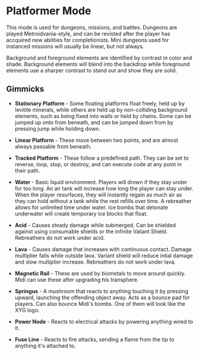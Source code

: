 # Platformer Mode

This mode is used for dungeons, missions, and battles. Dungeons are played Metroidvania-style, and can be revisted after the player has accquired new abilities for completionists. Mini dungeons used for instanced missions will usually be linear, but not always.

Background and foreground elements are identified by contrast in color and shade. Background elements will blend into the backdrop while foreground elements use a sharper contrast to stand out and show they are solid.

## Gimmicks

* **Stationary Platform** - Some floating platforms float freely, held up by levitite minerals, while others are held up by non-colliding background elements, such as being fixed into walls or held by chains. Some can be jumped up onto from beneath, and can be jumped down from by pressing jump while holding down.

* **Linear Platform** - These move between two points, and are almost always passable from beneath.

* **Tracked Platform** - These follow a predefined path. They can be set to reverse, loop, stop, or destroy, and can execute code at any point in their path.

* **Water** - Basic liquid environment. Players will drown if they stay under for too long. An air tank will increase how long the player can stay under. When the player resurfaces, they will instantly regain as much air as they can hold without a tank while the rest refills over time. A rebreather allows for unlimited time under water. Ice bombs that detonate underwater will create temporary ice blocks that float.

* **Acid** - Causes steady damage while submerged. Can be shielded against using consumable shields or the infinite Valiant Shield. Rebreathers do not work under acid.

* **Lava** - Causes damage that increases with continuous contact. Damage multiplier falls while outside lava. Variant shield will reduce intial damage and slow multiplier increase. Rebreathers do not work under lava.

* **Magnetic Rail** - These are used by biometals to move around quickly. Midi can use these after upgrading his transphere.

* **Springus** - A mushroom that reacts to anything touching it by pressing upward, launching the offending object away. Acts as a bounce pad for players. Can also bounce Midi's bombs. One of them will look like the XYG logo.

* **Power Node** - Reacts to electrical attacks by powering anything wired to it.

* **Fuse Line** - Reacts to fire attacks, sending a flame from the tip to anything it's attached to.


